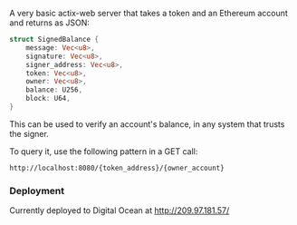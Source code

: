 A very basic actix-web server that takes a token and an Ethereum account and returns as JSON:

```rust
struct SignedBalance {
    message: Vec<u8>,
    signature: Vec<u8>,
    signer_address: Vec<u8>,
    token: Vec<u8>,
    owner: Vec<u8>,
    balance: U256,
    block: U64,
}
```

This can be used to verify an account's balance, in any system that trusts the signer.

To query it, use the following pattern in a GET call:

`http://localhost:8080/{token_address}/{owner_account}`

### Deployment

Currently deployed to Digital Ocean at http://209.97.181.57/

